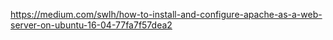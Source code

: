 https://medium.com/swlh/how-to-install-and-configure-apache-as-a-web-server-on-ubuntu-16-04-77fa7f57dea2
